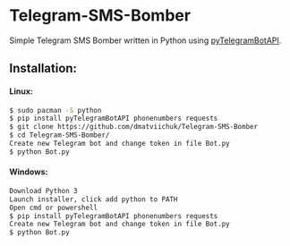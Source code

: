 # Telegram-SMS-Bomber
Simple Telegram SMS Bomber written in Python using [pyTelegramBotAPI](https://heroku.com/deploy).

## Installation:
#### Linux:
```bash
$ sudo pacman -S python
$ pip install pyTelegramBotAPI phonenumbers requests
$ git clone https://github.com/dmatviichuk/Telegram-SMS-Bomber
$ cd Telegram-SMS-Bomber/
Create new Telegram bot and change token in file Bot.py
$ python Bot.py
```
#### Windows:
```bash
Download Python 3
Launch installer, click add python to PATH
Open cmd or powershell
$ pip install pyTelegramBotAPI phonenumbers requests
Create new Telegram bot and change token in file Bot.py
$ python Bot.py
```
